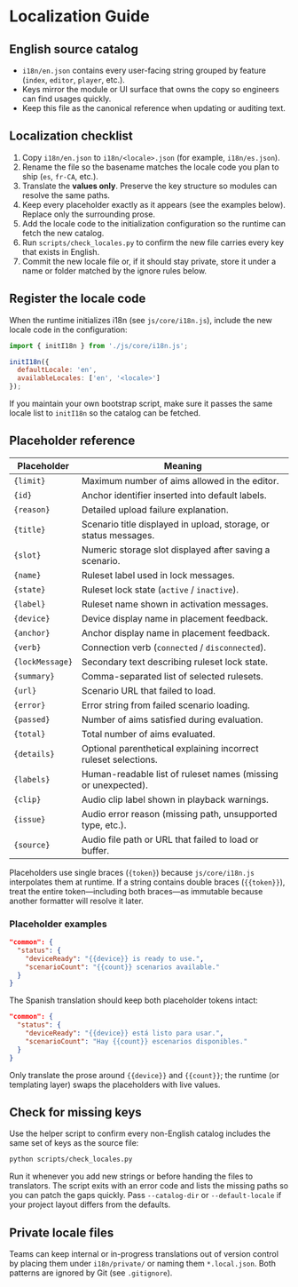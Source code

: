 # Localization Guide

## English source catalog
- `i18n/en.json` contains every user-facing string grouped by feature (`index`, `editor`, `player`, etc.).
- Keys mirror the module or UI surface that owns the copy so engineers can find usages quickly.
- Keep this file as the canonical reference when updating or auditing text.

## Localization checklist
1. Copy `i18n/en.json` to `i18n/<locale>.json` (for example, `i18n/es.json`).
2. Rename the file so the basename matches the locale code you plan to ship (`es`, `fr-CA`, etc.).
3. Translate the **values only**. Preserve the key structure so modules can resolve the same paths.
4. Keep every placeholder exactly as it appears (see the examples below). Replace only the surrounding prose.
5. Add the locale code to the initialization configuration so the runtime can fetch the new catalog.
6. Run `scripts/check_locales.py` to confirm the new file carries every key that exists in English.
7. Commit the new locale file or, if it should stay private, store it under a name or folder matched by the ignore rules below.

## Register the locale code
When the runtime initializes i18n (see `js/core/i18n.js`), include the new locale code in the configuration:
```js
import { initI18n } from './js/core/i18n.js';

initI18n({
  defaultLocale: 'en',
  availableLocales: ['en', '<locale>']
});
```
If you maintain your own bootstrap script, make sure it passes the same locale list to `initI18n` so the catalog can be fetched.

## Placeholder reference
| Placeholder | Meaning |
| --- | --- |
| `{limit}` | Maximum number of aims allowed in the editor. |
| `{id}` | Anchor identifier inserted into default labels. |
| `{reason}` | Detailed upload failure explanation. |
| `{title}` | Scenario title displayed in upload, storage, or status messages. |
| `{slot}` | Numeric storage slot displayed after saving a scenario. |
| `{name}` | Ruleset label used in lock messages. |
| `{state}` | Ruleset lock state (`active` / `inactive`). |
| `{label}` | Ruleset name shown in activation messages. |
| `{device}` | Device display name in placement feedback. |
| `{anchor}` | Anchor display name in placement feedback. |
| `{verb}` | Connection verb (`connected` / `disconnected`). |
| `{lockMessage}` | Secondary text describing ruleset lock state. |
| `{summary}` | Comma-separated list of selected rulesets. |
| `{url}` | Scenario URL that failed to load. |
| `{error}` | Error string from failed scenario loading. |
| `{passed}` | Number of aims satisfied during evaluation. |
| `{total}` | Total number of aims evaluated. |
| `{details}` | Optional parenthetical explaining incorrect ruleset selections. |
| `{labels}` | Human-readable list of ruleset names (missing or unexpected). |
| `{clip}` | Audio clip label shown in playback warnings. |
| `{issue}` | Audio error reason (missing path, unsupported type, etc.). |
| `{source}` | Audio file path or URL that failed to load or buffer. |

Placeholders use single braces (`{token}`) because `js/core/i18n.js` interpolates them at runtime. If a string contains double braces (`{{token}}`), treat the entire token—including both braces—as immutable because another formatter will resolve it later.

### Placeholder examples
```json
"common": {
  "status": {
    "deviceReady": "{{device}} is ready to use.",
    "scenarioCount": "{{count}} scenarios available."
  }
}
```

The Spanish translation should keep both placeholder tokens intact:

```json
"common": {
  "status": {
    "deviceReady": "{{device}} está listo para usar.",
    "scenarioCount": "Hay {{count}} escenarios disponibles."
  }
}
```

Only translate the prose around `{{device}}` and `{{count}}`; the runtime (or templating layer) swaps the placeholders with live values.

## Check for missing keys
Use the helper script to confirm every non-English catalog includes the same set of keys as the source file:

```bash
python scripts/check_locales.py
```

Run it whenever you add new strings or before handing the files to translators. The script exits with an error code and lists the missing paths so you can patch the gaps quickly. Pass `--catalog-dir` or `--default-locale` if your project layout differs from the defaults.

## Private locale files
Teams can keep internal or in-progress translations out of version control by placing them under `i18n/private/` or naming them `*.local.json`. Both patterns are ignored by Git (see `.gitignore`).
